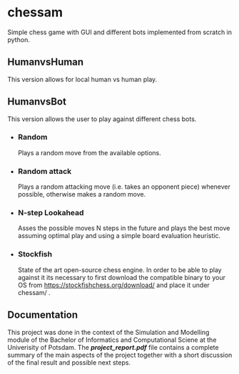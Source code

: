 # chessam
Simple chess game with GUI and different bots implemented from scratch in python.

## HumanvsHuman
This version allows for local human vs human play.

## HumanvsBot
This version allows the user to play against different chess bots.

- ### Random 
    Plays a random move from the available options.
- ### Random attack
    Plays a random attacking move (i.e. takes an opponent piece) whenever possible, otherwise makes a random move.
- ### N-step Lookahead
    Asses the possible moves N steps in the future and plays the best move assuming optimal play and using a simple board evaluation heuristic.
- ### Stockfish
    State of the art open-source chess engine. In order to be able to play against it its necessary to first download the compatible binary to your OS from https://stockfishchess.org/download/ and place it under chessam/ . 

## Documentation
This project was done in the context of the Simulation and Modelling module of the Bachelor of Informatics and Computational Sciene at the Univerisity of Potsdam.
The ***project_report.pdf*** file contains a complete summary of the main aspects of the project together with a short discussion of the final result and possible next steps.

